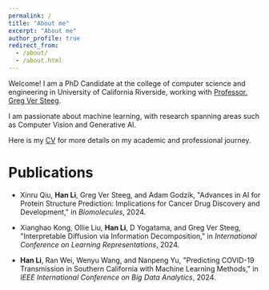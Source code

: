 ```yaml
---
permalink: /
title: "About me"
excerpt: "About me"
author_profile: true
redirect_from: 
  - /about/
  - /about.html
---
```


Welcome! I am a PhD Candidate at the college of computer science and engineering in University of California Riverside, working with [Professor. Greg Ver Steeg](https://profiles.ucr.edu/app/home/profile/gregoryv).

I am passionate about machine learning, with research spanning areas such as Computer Vision and Generative AI.

Here is my [CV](https://github.com/HanLiii/HanLiii.github.io/raw/master/files/HanLi_Resume_Oct24.pdf) for more details on my academic and professional journey.

Publications
======
* Xinru Qiu, **Han Li**, Greg Ver Steeg, and Adam Godzik, "Advances in AI for Protein Structure Prediction: Implications for Cancer Drug Discovery and Development," in *Biomolecules*, 2024.

* Xianghao Kong, Ollie Liu, **Han Li**, D Yogatama, and Greg Ver Steeg, "Interpretable Diffusion via Information Decomposition," in *International Conference on Learning Representations*, 2024.

* **Han Li**, Ran Wei, Wenyu Wang, and Nanpeng Yu, "Predicting COVID-19 Transmission in Southern California with Machine Learning Methods," in *IEEE International Conference on Big Data Analytics*, 2024.

